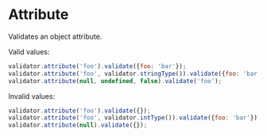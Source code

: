 # Attribute

Validates an object attribute.

Valid values:

```js
validator.attribute('foo').validate({foo: 'bar'});
validator.attribute('foo', validator.stringType()).validate({foo: 'bar'});
validator.attribute(null, undefined, false).validate('foo');
```

Invalid values:

```js
validator.attribute('foo').validate({});
validator.attribute('foo', validator.intType()).validate({foo: 'bar'});
validator.attribute(null).validate({});
```
